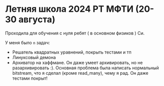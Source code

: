 # Летняя школа 2024 РТ МФТИ (20-30 августа)

Проходила для обучения с нуля ребят ( в основном физиков ) Си.

У меня было `n` задач:

- Решатель квадратных уравнений, покрыть тестами и тп
- Линуксовый демона
- Архиватор на хаффмане. Он даже умеет архивировать, но не разархивировать :). Основная проблема была написать нормальный bitstream, что я сделал (кроме read_many), чему я рад. Он даже тестами покрыт!
